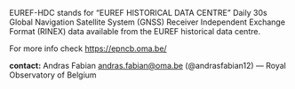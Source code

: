 EUREF-HDC stands for “EUREF HISTORICAL DATA CENTRE”
Daily 30s Global Navigation Satellite System (GNSS) Receiver Independent Exchange Format (RINEX) data available from the EUREF historical data centre.

For more info check https://epncb.oma.be/

**contact:** Andras Fabian <andras.fabian@oma.be> (@andrasfabian12) — Royal Observatory of Belgium 
